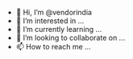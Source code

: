 - 👋 Hi, I’m @vendorindia
- 👀 I’m interested in ...
- 🌱 I’m currently learning ...
- 💞️ I’m looking to collaborate on ...
- 📫 How to reach me ...

<!---
vendorindia/vendorindia is a ✨ special ✨ repository because its `README.md` (this file) appears on your GitHub profile.
You can click the Preview link to take a look at your changes.
--->
